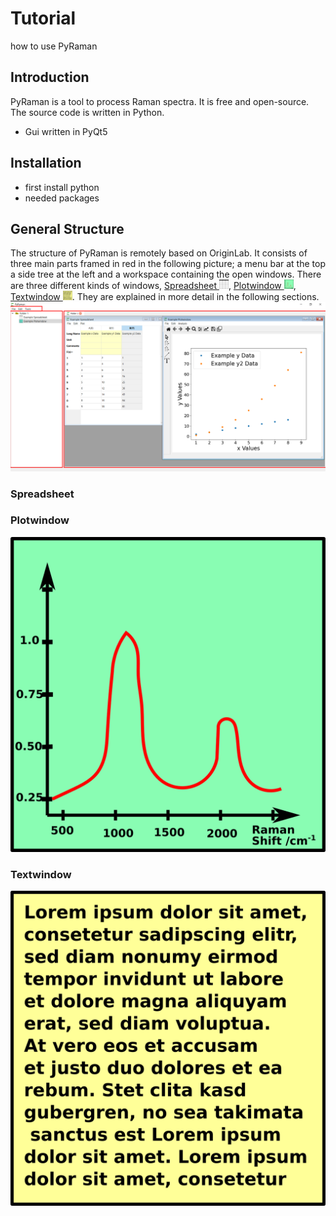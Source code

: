 # Tutorial
how to use PyRaman

## Introduction
PyRaman is a tool to process Raman spectra. It is free and open-source. 
The source code is written in Python. 
- Gui written in PyQt5
    
## Installation 
- first install python <br>
- needed packages


## General Structure 
The structure of PyRaman is remotely based on OriginLab. It consists of three main parts framed in red in the
following picture; a menu bar at the top a side tree at the left and a workspace containing the open windows.
There are three different kinds of windows,
[Spreadsheet <img src="pics/Icon_spreadsheet.png" alt="Icon of Spreadsheet" height="15"/>](#Spreadsheet),
[Plotwindow <img src="pics/Icon_plotwindow.png" alt="Icon of Plotwindow" height="15"/>](#Plotwindow),
[Textwindow <img src="pics/Icon_textwindow.png" alt="Icon of Textwindow" height="15"/>](#Textwindow).
They are explained in more detail in the following sections.
![image](pics/Example_MainWindow.PNG)

###  Spreadsheet 


###  Plotwindow 
![image](pics/Icon_plotwindow.png)

### Textwindow
![image](pics/Icon_textwindow.png)
